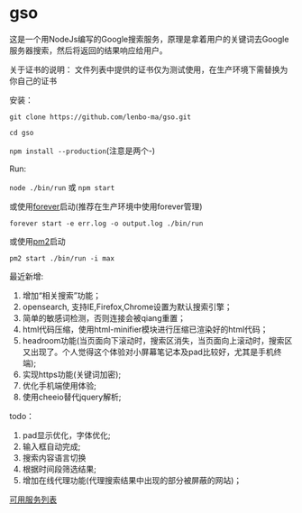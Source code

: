 gso
===
这是一个用NodeJs编写的Google搜索服务，原理是拿着用户的关键词去Google服务器搜索，然后将返回的结果响应给用户。

关于证书的说明：
文件列表中提供的证书仅为测试使用，在生产环境下需替换为你自己的证书

安装：

`git clone https://github.com/lenbo-ma/gso.git`

`cd gso`

`npm install --production`(注意是两个-)


Run:

`node ./bin/run` 或 `npm start`

或使用[forever](https://github.com/nodejitsu/forever)启动(推荐在生产环境中使用forever管理)

`forever start -e err.log -o output.log ./bin/run`

或使用[pm2](https://github.com/Unitech/pm2)启动

`pm2 start ./bin/run -i max`

最近新增:

1. 增加“相关搜索”功能；
2. opensearch, 支持IE,Firefox,Chrome设置为默认搜索引擎；
3. 简单的敏感词检测，否则连接会被qiang重置；
4. html代码压缩，使用html-minifier模块进行压缩已渲染好的html代码；
5. headroom功能(当页面向下滚动时，搜索区消失，当页面向上滚动时，搜索区又出现了。个人觉得这个体验对小屏幕笔记本及pad比较好，尤其是手机终端); 
6. 实现https功能(关键词加密);
7. 优化手机端使用体验;
8. 使用cheeio替代jquery解析;

todo：

1. pad显示优化，字体优化;
2. 输入框自动完成;
3. 搜索内容语言切换
4. 根据时间段筛选结果;
5. 增加在线代理功能(代理搜索结果中出现的部分被屏蔽的网站)；

[可用服务列表](https://github.com/lenbo-ma/gso/wiki/%E5%8F%AF%E7%94%A8%E6%9C%8D%E5%8A%A1%E5%88%97%E8%A1%A8)
